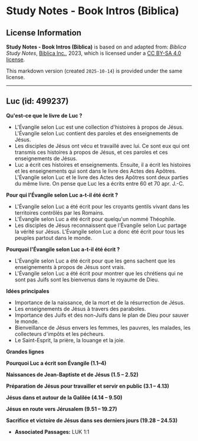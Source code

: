 # Study Notes - Book Intros (Biblica)

## License Information

**Study Notes - Book Intros (Biblica)** is based on and adapted from: _Biblica Study Notes_, [Biblica Inc.](https://www.biblica.com/), 2023, which is licensed under a [CC BY-SA 4.0 license](https://creativecommons.org/licenses/by-sa/4.0/legalcode.en).

This markdown version (created `2025-10-14`) is provided under the same license.



--------------------------------

## Luc (id: 499237)

**Qu'est\-ce que le livre de** **Luc ?**

* L'Évangile selon Luc est une collection d'histoires à propos de Jésus. L'Évangile selon Luc contient des paroles et des enseignements de Jésus.
* Les disciples de Jésus ont vécu et travaillé avec lui. Ce sont eux qui ont transmis ces histoires à propos de Jésus, et ces paroles et ces enseignements de Jésus.
* Luc a écrit ces histoires et enseignements. Ensuite, il a écrit les histoires et les enseignements qui sont dans le livre des Actes des Apôtres. L'Évangile selon Luc et le livre des Actes des Apôtres sont deux parties du même livre. On pense que Luc les a écrits entre 60 et 70 apr. J.\-C.

**Pour qui l'Évangile selon Luc a\-t\-il été écrit ?**

* L'Évangile selon Luc a été écrit pour les croyants gentils vivant dans les territoires contrôlés par les Romains.
* L'Évangile selon Luc a été écrit pour quelqu'un nommé Théophile.
* Les disciples de Jésus reconnaissent que l'Évangile selon Luc partage la vérité sur Jésus. L'Évangile selon Luc a donc été écrit pour tous les peuples partout dans le monde.

**Pourquoi l'Évangile selon Luc a\-t\-il été écrit ?**

* L'Évangile selon Luc a été écrit pour que les gens sachent que les enseignements à propos de Jésus sont vrais.
* L'Évangile selon Luc a été écrit pour montrer que les chrétiens qui ne sont pas Juifs sont les bienvenus dans le royaume de Dieu.

**Idées principales**

* Importance de la naissance, de la mort et de la résurrection de Jésus.
* Les enseignements de Jésus à travers des paraboles.
* Importance des Juifs et des non\-Juifs dans le plan de Dieu pour sauver le monde.
* Bienveillance de Jésus envers les femmes, les pauvres, les malades, les collecteurs d'impôts et les pécheurs.
* Le Saint\-Esprit, la prière, la louange et la joie.

**Grandes lignes**

**Pourquoi Luc a écrit son Évangile (1\.1–4\)**

**Naissances de Jean\-Baptiste et de Jésus (1\.5 – 2\.52\)**

**Préparation de Jésus pour travailler et servir en public (3\.1 – 4\.13\)**

**Jésus dans et autour de la Galilée (4\.14 – 9\.50\)**

**Jésus en route vers Jérusalem (9\.51 – 19\.27\)**

**Sacrifice et victoire de Jésus dans ses derniers jours (19\.28 – 24\.53\)**

* **Associated Passages:** LUK 1:1


